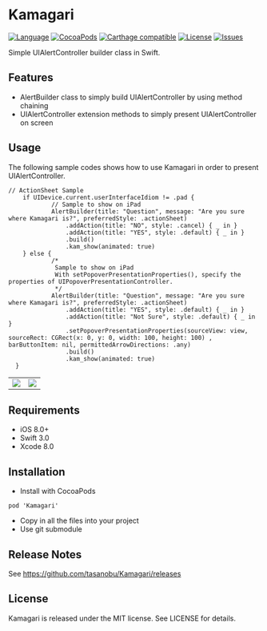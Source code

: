 Kamagari
===
[![Language](http://img.shields.io/badge/language-swift-brightgreen.svg?style=flat
)](https://developer.apple.com/swift)
[![CocoaPods](https://img.shields.io/cocoapods/v/Kamagari.svg)]()
[![Carthage compatible](https://img.shields.io/badge/Carthage-compatible-4BC51D.svg?style=flat)](https://github.com/Carthage/Carthage)
[![License](http://img.shields.io/badge/license-MIT-lightgrey.svg?style=flat
)](http://mit-license.org)
[![Issues](https://img.shields.io/github/issues/tasanobu/Kamagari.svg?style=flat
)](https://github.com/tasanobu/Kamagari/issues?state=open)

Simple UIAlertController builder class in Swift.

## Features
- AlertBuilder class to simply build UIAlertController by using method chaining
- UIAlertController extension methods to simply present UIAlertController on screen

## Usage
The following sample codes shows how to use Kamagari in order to present UIAlertController.

```
// ActionSheet Sample
    if UIDevice.current.userInterfaceIdiom != .pad {
            // Sample to show on iPad
            AlertBuilder(title: "Question", message: "Are you sure where Kamagari is?", preferredStyle: .actionSheet)
                .addAction(title: "NO", style: .cancel) { _ in }
                .addAction(title: "YES", style: .default) { _ in }
                .build()
                .kam_show(animated: true)
    } else {
            /*
             Sample to show on iPad
             With setPopoverPresentationProperties(), specify the properties of UIPopoverPresentationController.
             */
            AlertBuilder(title: "Question", message: "Are you sure where Kamagari is?", preferredStyle: .actionSheet)
                .addAction(title: "YES", style: .default) { _ in }
                .addAction(title: "Not Sure", style: .default) { _ in }
                .setPopoverPresentationProperties(sourceView: view, sourceRect: CGRect(x: 0, y: 0, width: 100, height: 100) ,                                barButtonItem: nil, permittedArrowDirections: .any)
                .build()
                .kam_show(animated: true)
  }
```

<table>
<td><img src="ScreenShots/00.png"></td>
<td><img src="ScreenShots/01.png"></td>
</table>

## Requirements
- iOS 8.0+
- Swift 3.0
- Xcode 8.0

## Installation
- Install with CocoaPods
```
pod 'Kamagari'
```
- Copy in all the files into your project
- Use git submodule

## Release Notes
See https://github.com/tasanobu/Kamagari/releases

## License
Kamagari is released under the MIT license. See LICENSE for details.
